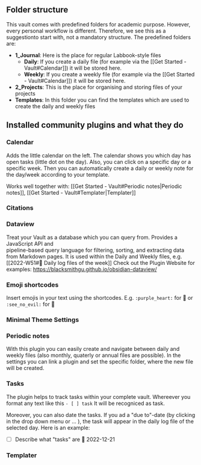 ## Folder structure
This vault comes with predefined folders for academic purpose. However, every personal workflow is different. Therefore, we see this as a suggestionto start with, not a mandatory structure. 
The predefined folders are:
- **1_Journal**: Here is the place for regular Labbook-style files
	- **Daily**: If you create a daily file (for example via the [[Get Started - Vault#Calendar]]) it will be stored here.
	- **Weekly**: If you create a weekly file (for example via the [[Get Started - Vault#Calendar]]) it will be stored here.
- **2_Projects**: This is the place for organising and storing files of your projects
- **Templates**: In this folder you can find the templates which are used to create the daily and weekly files

## Installed community plugins and what they do

### Calendar

Adds the little calendar on the left. The calendar shows you which day has open tasks (little dot on the day). Also, you can click on a specific day or a specific week. Then you can automatically create a daily or weekly note for the day/week according to your template. 

Works well together with: [[Get Started - Vault#Periodic notes|Periodic notes]], [[Get Started - Vault#Templater|Templater]]

### Citations


### Dataview
Treat your Vault as a database which you can query from. Provides a JavaScript API and  
pipeline-based query language for filtering, sorting, and extracting data from Markdown pages. 
It is used within the Daily and Weekly files, e.g. [[2022-W51#🌴 Daily log files of the week]]
Check out the Plugin Website for examples: https://blacksmithgu.github.io/obsidian-dataview/ 

### Emoji shortcodes

Insert emojis in your text using the shortcodes. E.g. `:purple_heart:` for 💜 or `:see_no_evil:` for 🙈

### Minimal Theme Settings

### Periodic notes
With this plugin you can easily create and navigate between daily and weekly files (also monthly, quaterly or annual files are possible). 
In the settings you can link a plugin and set the specific folder, where the new file will be created. 

### Tasks
The plugin helps to track tasks within your complete vault. Whereever you format any text like this 
``- [ ] task``
It will be recogniced as task. 

Moreover, you can also date the tasks. If you ad a "due to"-date (by clicking in the drop down menu or ... ), the task will appear in the daily log file of the selected day. Here is an example: 
- [ ] Describe what "tasks" are 📅 2022-12-21 



### Templater



